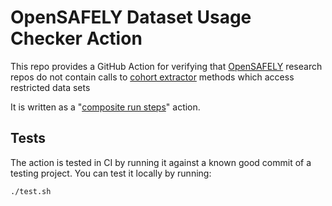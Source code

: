 # OpenSAFELY Dataset Usage Checker Action

This repo provides a GitHub Action for verifying that
[OpenSAFELY](https://docs.opensafely.org/) research repos 
do not contain calls to 
[cohort extractor](https://github.com/opensafely-core/cohort-extractor) 
methods which access restricted data sets

It is written as a "[composite run steps][1]" action.


## Tests

The action is tested in CI by running it against a known good commit of
a testing project. You can test it locally by running:
```
./test.sh
```

[1]: https://docs.github.com/en/actions/creating-actions/creating-a-composite-run-steps-action
